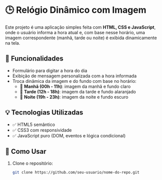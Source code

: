 # 🕒 Relógio Dinâmico com Imagem

Este projeto é uma aplicação simples feita com **HTML, CSS e JavaScript**, onde o usuário informa a hora atual e, com base nesse horário, uma imagem correspondente (manhã, tarde ou noite) é exibida dinamicamente na tela.

## 📸 Funcionalidades

- Formulário para digitar a hora do dia
- Exibição de mensagem personalizada com a hora informada
- Troca dinâmica da imagem e do fundo com base no horário:
  - 🌅 **Manhã (00h - 11h)**: imagem da manhã e fundo claro
  - 🌇 **Tarde (12h - 18h)**: imagem da tarde e fundo alaranjado
  - 🌃 **Noite (19h - 23h)**: imagem da noite e fundo escuro

## 💡 Tecnologias Utilizadas

- ✅ HTML5 semântico
- ✅ CSS3 com responsividade
- ✅ JavaScript puro (DOM, eventos e lógica condicional)


## 🚀 Como Usar

1. Clone o repositório:
   ```bash
   git clone https://github.com/seu-usuario/nome-do-repo.git
